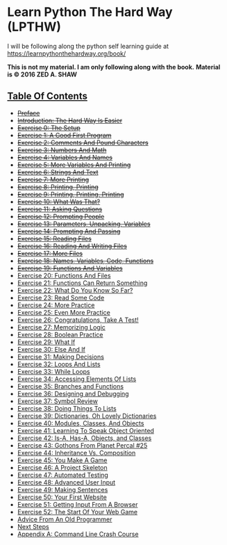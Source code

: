 # Learn Python The Hard Way (LPTHW)

I will be following along the python self learning guide at https://learnpythonthehardway.org/book/

**This is not my material.  I am only following along with the book.**
**Material is © 2016 ZED A. SHAW**

## [Table Of Contents](https://learnpythonthehardway.org/book/ "Table Of Contents")

* ~~[Preface](https://learnpythonthehardway.org/book/preface.html "Preface")~~
* ~~[Introduction: The Hard Way Is Easier](https://learnpythonthehardway.org/book/intro.html "Introduction")~~
* ~~[Exercise 0: The Setup](https://learnpythonthehardway.org/book/ex0.html "Exercise 0")~~
* ~~[Exercise 1: A Good First Program](https://learnpythonthehardway.org/book/ex1.html "Exercise 1")~~
* ~~[Exercise 2: Comments And Pound Characters](https://learnpythonthehardway.org/book/ex2.html "Exercise 2")~~
* ~~[Exercise 3: Numbers And Math](https://learnpythonthehardway.org/book/ex3.html "Exercise 3")~~
* ~~[Exercise 4: Variables And Names](https://learnpythonthehardway.org/book/ex4.html "Exercise 4")~~
* ~~[Exercise 5: More Variables And Printing](https://learnpythonthehardway.org/book/ex5.html "Exercise 5")~~
* ~~[Exercise 6: Strings And Text](https://learnpythonthehardway.org/book/ex6.html "Exercise 6")~~
* ~~[Exercise 7: More Printing](https://learnpythonthehardway.org/book/ex7.html "Exercise 7")~~
* ~~[Exercise 8: Printing, Printing](https://learnpythonthehardway.org/book/ex8.html "Exercise 8")~~
* ~~[Exercise 9: Printing, Printing, Printing](https://learnpythonthehardway.org/book/ex9.html "Exercise 9")~~
* ~~[Exercise 10: What Was That?](https://learnpythonthehardway.org/book/ex10.html "Exercise 10")~~
* ~~[Exercise 11: Asking Questions](https://learnpythonthehardway.org/book/ex11.html "Exercise 11")~~
* ~~[Exercise 12: Prompting People](https://learnpythonthehardway.org/book/ex12.html "Exercise 12")~~
* ~~[Exercise 13: Parameters, Unpacking, Variables](https://learnpythonthehardway.org/book/ex13.html "Exercise 13")~~
* ~~[Exercise 14: Prompting And Passing](https://learnpythonthehardway.org/book/ex14.html "Exercise 14")~~
* ~~[Exercise 15: Reading Files](https://learnpythonthehardway.org/book/ex15.html "Exercise 15")~~
* ~~[Exercise 16: Reading And Writing Files](https://learnpythonthehardway.org/book/ex16.html "Exercise 16")~~
* ~~[Exercise 17: More Files](https://learnpythonthehardway.org/book/ex17.html "Exercise 17")~~
* ~~[Exercise 18: Names, Variables, Code, Functions](https://learnpythonthehardway.org/book/ex18.html "Exercise 18")~~
* ~~[Exercise 19: Functions And Variables](https://learnpythonthehardway.org/book/ex19.html "Exercise 19")~~
* [Exercise 20: Functions And Files](https://learnpythonthehardway.org/book/ex20.html "Exercise 20")
* [Exercise 21: Functions Can Return Something](https://learnpythonthehardway.org/book/ex21.html "Exercise 21")
* [Exercise 22: What Do You Know So Far?](https://learnpythonthehardway.org/book/ex22.html "Exercise 22")
* [Exercise 23: Read Some Code](https://learnpythonthehardway.org/book/ex23.html "Exercise 23")
* [Exercise 24: More Practice](https://learnpythonthehardway.org/book/ex24.html "Exercise 24")
* [Exercise 25: Even More Practice](https://learnpythonthehardway.org/book/ex25.html "Exercise 25")
* [Exercise 26: Congratulations, Take A Test!](https://learnpythonthehardway.org/book/ex26.html "Exercise 26")
* [Exercise 27: Memorizing Logic](https://learnpythonthehardway.org/book/ex27.html "Exercise 27")
* [Exercise 28: Boolean Practice](https://learnpythonthehardway.org/book/ex28.html "Exercise 28")
* [Exercise 29: What If](https://learnpythonthehardway.org/book/ex29.html "Exercise 29")
* [Exercise 30: Else And If](https://learnpythonthehardway.org/book/ex30.html "Exercise 30")
* [Exercise 31: Making Decisions](https://learnpythonthehardway.org/book/ex31.html "Exercise 31")
* [Exercise 32: Loops And Lists](https://learnpythonthehardway.org/book/ex32.html "Exercise 32")
* [Exercise 33: While Loops](https://learnpythonthehardway.org/book/ex33.html "Exercise 33")
* [Exercise 34: Accessing Elements Of Lists](https://learnpythonthehardway.org/book/ex34.html "Exercise 34")
* [Exercise 35: Branches and Functions](https://learnpythonthehardway.org/book/ex35.html "Exercise 35")
* [Exercise 36: Designing and Debugging](https://learnpythonthehardway.org/book/ex36.html "Exercise 36")
* [Exercise 37: Symbol Review](https://learnpythonthehardway.org/book/ex37.html "Exercise 37")
* [Exercise 38: Doing Things To Lists](https://learnpythonthehardway.org/book/ex38.html "Exercise 38")
* [Exercise 39: Dictionaries, Oh Lovely Dictionaries](https://learnpythonthehardway.org/book/ex39.html "Exercise 39")
* [Exercise 40: Modules, Classes, And Objects](https://learnpythonthehardway.org/book/ex40.html "Exercise 40")
* [Exercise 41: Learning To Speak Object Oriented](https://learnpythonthehardway.org/book/ex41.html "Exercise 41")
* [Exercise 42: Is-A, Has-A, Objects, and Classes](https://learnpythonthehardway.org/book/ex42.html "Exercise 42")
* [Exercise 43: Gothons From Planet Percal #25](https://learnpythonthehardway.org/book/ex43.html "Exercise 43")
* [Exercise 44: Inheritance Vs. Composition](https://learnpythonthehardway.org/book/ex44.html "Exercise 44")
* [Exercise 45: You Make A Game](https://learnpythonthehardway.org/book/ex45.html "Exercise 45")
* [Exercise 46: A Project Skeleton](https://learnpythonthehardway.org/book/ex46.html "Exercise 46")
* [Exercise 47: Automated Testing](https://learnpythonthehardway.org/book/ex47.html "Exercise 47")
* [Exercise 48: Advanced User Input](https://learnpythonthehardway.org/book/ex48.html "Exercise 48")
* [Exercise 49: Making Sentences](https://learnpythonthehardway.org/book/ex49.html "Exercise 49")
* [Exercise 50: Your First Website](https://learnpythonthehardway.org/book/ex50.html "Exercise 50")
* [Exercise 51: Getting Input From A Browser](https://learnpythonthehardway.org/book/ex51.html "Exercise 51")
* [Exercise 52: The Start Of Your Web Game](https://learnpythonthehardway.org/book/ex52.html "Exercise 52")
* [Advice From An Old Programmer](https://learnpythonthehardway.org/book/advice.html "Advice From An Old Programmer")
* [Next Steps](https://learnpythonthehardway.org/book/next.html "Next Steps")
* [Appendix A: Command Line Crash Course](https://learnpythonthehardway.org/book/appendixa.html "Appendix A: Command Line Crash Course")
